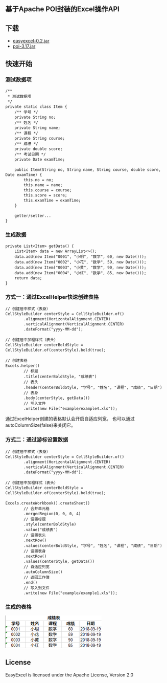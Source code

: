 ## 基于Apache POI封装的Excel操作API
## 下载
- [easyexcel-0.2.jar](https://raw.githubusercontent.com/ffpy/EasyExcel/master/downloads/easyexcel-0.2.jar)
- [poi-3.17.jar](https://raw.githubusercontent.com/ffpy/EasyExcel/master/downloads/poi-3.17.jar)

## 快速开始
### 测试数据项
```
/**
 * 测试数据项
 */
private static class Item {
    /** 学号 */
    private String no;
    /** 姓名 */
    private String name;
    /** 课程 */
    private String course;
    /** 成绩 */
    private double score;
    /** 考试日期 */
    private Date examTime;

    public Item(String no, String name, String course, double score, Date examTime) {
        this.no = no;
        this.name = name;
        this.course = course;
        this.score = score;
        this.examTime = examTime;
    }

    getter/setter...
}
```

### 生成数据
```
private List<Item> getData() {
    List<Item> data = new ArrayList<>();
    data.add(new Item("0001", "小明", "数学", 60, new Date()));
    data.add(new Item("0002", "小花", "数学", 59, new Date()));
    data.add(new Item("0003", "小黄", "数学", 90, new Date()));
    data.add(new Item("0004", "小红", "数学", 85, new Date()));
    return data;
}
```

### 方式一：通过ExcelHelper快速创建表格
```
// 创建居中样式（表身）
CellStyleBuilder centerStyle = CellStyleBuilder.of()
        .alignment(HorizontalAlignment.CENTER)
        .verticalAlignment(VerticalAlignment.CENTER)
        .dateFormat("yyyy-MM-dd");

// 创建居中加粗样式（表头）
CellStyleBuilder centerBoldStyle = CellStyleBuilder.of(centerStyle).bold(true);

// 创建表格
Excels.helper()
        // 标题
        .title(centerBoldStyle, "成绩表")
        // 表头
        .header(centerBoldStyle, "学号", "姓名", "课程", "成绩", "日期")
        // 表身
        .body(centerStyle, getData())
        // 写入文件
        .write(new File("example/example4.xls"));
```
通过ExcelHelper创建的表格默认会开启自适应列宽，
也可以通过autoColumnSize(false)来关闭它。

### 方式二：通过游标设置数据
```
// 创建居中样式（表身）
CellStyleBuilder centerStyle = CellStyleBuilder.of()
        .alignment(HorizontalAlignment.CENTER)
        .verticalAlignment(VerticalAlignment.CENTER)
        .dateFormat("yyyy-MM-dd");

// 创建居中加粗样式（表头）
CellStyleBuilder centerBoldStyle = CellStyleBuilder.of(centerStyle).bold(true);

Excels.createWorkbook().createSheet()
        // 合并单元格
        .mergedRegion(0, 0, 0, 4)
        // 设置标题
        .style(centerBoldStyle)
        .value("成绩表")
        // 设置表头
        .nextRow()
        .values(centerBoldStyle, "学号", "姓名", "课程", "成绩", "日期")
        // 设置表身
        .nextRow()
        .values(centerStyle, getData())
        // 自适应列宽
        .autoColumnSize()
        // 返回工作簿
        .end()
        // 写入到文件
        .write(new File("example/example1.xls"));
```

### 生成的表格
![example](https://raw.githubusercontent.com/ffpy/EasyExcel/master/image/example.png)

## License
EasyExcel is licensed under the Apache License, Version 2.0 
